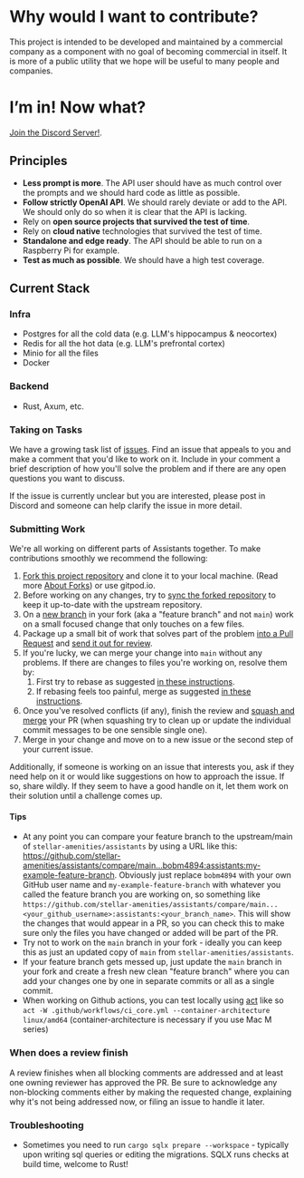 # Why would I want to contribute?

This project is intended to be developed and maintained by a commercial company as a component with no goal of becoming commercial in itself.
It is more of a public utility that we hope will be useful to many people and companies.

# I’m in! Now what?

[Join the Discord Server!](https://discord.gg/XMetBW3zCG).

## Principles

- **Less prompt is more**. The API user should have as much control over the prompts and we should hard code as little as possible.
- **Follow strictly OpenAI API**. We should rarely deviate or add to the API. We should only do so when it is clear that the API is lacking.
- Rely on **open source projects that survived the test of time**.
- Rely on **cloud native** technologies that survived the test of time.
- **Standalone and edge ready**. The API should be able to run on a Raspberry Pi for example.
- **Test as much as possible**. We should have a high test coverage.

## Current Stack

### Infra

* Postgres for all the cold data (e.g. LLM's hippocampus & neocortex)
* Redis for all the hot data (e.g. LLM's prefrontal cortex)
* Minio for all the files
* Docker

### Backend

* Rust, Axum, etc.

### Taking on Tasks

We have a growing task list of
[issues](https://github.com/stellar-amenities/assistants/issues). Find an issue that
appeals to you and make a comment that you'd like to work on it. Include in your
comment a brief description of how you'll solve the problem and if there are any
open questions you want to discuss.

If the issue is currently unclear but you are interested, please post in Discord
and someone can help clarify the issue in more detail.

### Submitting Work

We're all working on different parts of Assistants together. To make
contributions smoothly we recommend the following:

1.  [Fork this project repository](https://docs.github.com/en/get-started/quickstart/fork-a-repo)
    and clone it to your local machine. (Read more
    [About Forks](https://docs.github.com/en/pull-requests/collaborating-with-pull-requests/working-with-forks/about-forks)) or use gitpod.io.
1.  Before working on any changes, try to
    [sync the forked repository](https://docs.github.com/en/pull-requests/collaborating-with-pull-requests/working-with-forks/syncing-a-fork)
    to keep it up-to-date with the upstream repository.
1.  On a
    [new branch](https://docs.github.com/en/pull-requests/collaborating-with-pull-requests/proposing-changes-to-your-work-with-pull-requests/creating-and-deleting-branches-within-your-repository)
    in your fork (aka a "feature branch" and not `main`) work on a small focused
    change that only touches on a few files.
1.  Package up a small bit of work that solves part of the problem
    [into a Pull Request](https://docs.github.com/en/pull-requests/collaborating-with-pull-requests/proposing-changes-to-your-work-with-pull-requests/creating-a-pull-request-from-a-fork)
    and
    [send it out for review](https://docs.github.com/en/pull-requests/collaborating-with-pull-requests/proposing-changes-to-your-work-with-pull-requests/requesting-a-pull-request-review).
1.  If you're lucky, we can merge your change into `main` without any problems.
    If there are changes to files you're working on, resolve them by:
    1.  First try to rebase as suggested
        [in these instructions](https://timwise.co.uk/2019/10/14/merge-vs-rebase/#should-you-rebase).
    1.  If rebasing feels too painful, merge as suggested
        [in these instructions](https://timwise.co.uk/2019/10/14/merge-vs-rebase/#should-you-merge).
1.  Once you've resolved conflicts (if any), finish the review and
    [squash and merge](https://docs.github.com/en/pull-requests/collaborating-with-pull-requests/incorporating-changes-from-a-pull-request/about-pull-request-merges#squash-and-merge-your-commits)
    your PR (when squashing try to clean up or update the individual commit
    messages to be one sensible single one).
1.  Merge in your change and move on to a new issue or the second step of your
    current issue.

Additionally, if someone is working on an issue that interests you, ask if they
need help on it or would like suggestions on how to approach the issue. If so,
share wildly. If they seem to have a good handle on it, let them work on their
solution until a challenge comes up.

#### Tips

- At any point you can compare your feature branch to the upstream/main of
  `stellar-amenities/assistants` by using a URL like this:
  https://github.com/stellar-amenities/assistants/compare/main...bobm4894:assistants:my-example-feature-branch.
  Obviously just replace `bobm4894` with your own GitHub user name and
  `my-example-feature-branch` with whatever you called the feature branch you
  are working on, so something like
  `https://github.com/stellar-amenities/assistants/compare/main...<your_github_username>:assistants:<your_branch_name>`.
  This will show the changes that would appear in a PR, so you can check this to
  make sure only the files you have changed or added will be part of the PR.
- Try not to work on the `main` branch in your fork - ideally you can keep this
  as just an updated copy of `main` from `stellar-amenities/assistants`.
- If your feature branch gets messed up, just update the `main` branch in your
  fork and create a fresh new clean "feature branch" where you can add your
  changes one by one in separate commits or all as a single commit.
- When working on Github actions, you can test locally using [act](https://github.com/nektos/act) like so `act -W .github/workflows/ci_core.yml --container-architecture linux/amd64` (container-architecture is necessary if you use Mac M series)

### When does a review finish

A review finishes when all blocking comments are addressed and at least one
owning reviewer has approved the PR. Be sure to acknowledge any non-blocking
comments either by making the requested change, explaining why it's not being
addressed now, or filing an issue to handle it later.


### Troubleshooting

- Sometimes you need to run `cargo sqlx prepare --workspace` - typically upon writing sql queries or editing the migrations. SQLX runs checks at build time, welcome to Rust!

